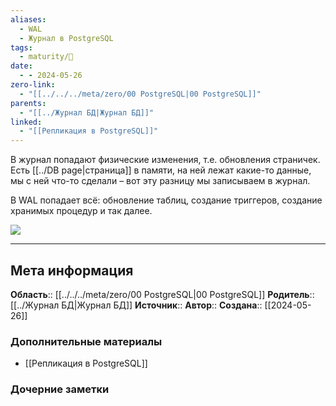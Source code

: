 ```yaml
---
aliases:
  - WAL
  - Журнал в PostgreSQL
tags:
  - maturity/🌱
date:
  - - 2024-05-26
zero-link:
  - "[[../../../meta/zero/00 PostgreSQL|00 PostgreSQL]]"
parents:
  - "[[../Журнал БД|Журнал БД]]"
linked:
  - "[[Репликация в PostgreSQL]]"
---
```

В журнал попадают физические изменения, т.е. обновления страничек. Есть [[../DB page|страница]] в памяти, на ней лежат какие-то данные, мы с ней что-то сделали – вот эту разницу мы записываем в журнал.

В WAL попадает всё: обновление таблиц, создание триггеров, создание хранимых процедур и так далее.

![](Pasted%20image%2020240531083602.png)
***
## Мета информация
**Область**:: [[../../../meta/zero/00 PostgreSQL|00 PostgreSQL]]
**Родитель**:: [[../Журнал БД|Журнал БД]]
**Источник**:: 
**Автор**:: 
**Создана**:: [[2024-05-26]]
### Дополнительные материалы
- [[Репликация в PostgreSQL]]
### Дочерние заметки
<!-- QueryToSerialize: LIST FROM [[]] WHERE contains(Родитель, this.file.link) or contains(parents, this.file.link) -->
